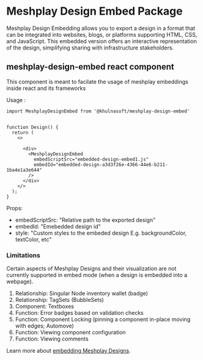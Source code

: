 # Meshplay Design Embed Package

Meshplay Design Embedding allows you to export a design in a format that can be integrated into websites, blogs, or platforms supporting HTML, CSS, and JavaScript. This embedded version offers an interactive representation of the design, simplifying sharing with infrastructure stakeholders.
  
## meshplay-design-embed react component

This component is meant to facilate the usage of meshplay embeddings inside react and its frameworks

Usage :
```
import MeshplayDesignEmbed from '@khulnasoft/meshplay-design-embed'


function Design() {
  return (
    <>

      <div>
        <MeshplayDesignEmbed
          embedScriptSrc="embedded-design-embed1.js"
          embedId="embedded-design-a3d3f26e-4366-44e6-b211-1ba4e1a3e644"
        />
      </div>
    </>
  );
}

```

Props:
 - embedScriptSrc: "Relative path to the exported design"
 - embedId: "Emebedded design id"
 - style: "Custom styles to the embeded design E.g. backgroundColor, textColor, etc"

### Limitations

Certain aspects of Meshplay Designs and their visualization are not currently supported in embed mode (when a design is embedded into a webpage).

1. Relationship: Singular Node inventory wallet (badge)
1. Relationship: TagSets (BubbleSets)
1. Component: Textboxes
1. Function: Error badges based on validation checks
1. Function: Component Locking (pinning a component in-place moving with edges; Automove)
1. Function: Viewing component configuration
1. Function: Viewing comments 

Learn more about [embedding Meshplay Designs](https://docs.khulnasoft.com/meshmap/designer/embedding-designs/).
